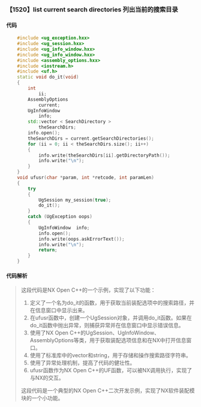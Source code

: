 ### 【1520】list current search directories 列出当前的搜索目录

#### 代码

```cpp
    #include <ug_exception.hxx>  
    #include <ug_session.hxx>  
    #include <ug_info_window.hxx>  
    #include <ug_info_window.hxx>  
    #include <assembly_options.hxx>  
    #include <iostream.h>  
    #include <uf.h>  
    static void do_it(void)  
    {  
        int  
            ii;  
        AssemblyOptions  
            current;  
        UgInfoWindow  
            info;  
        std::vector < SearchDirectory >  
            theSearchDirs;  
        info.open();  
        theSearchDirs = current.getSearchDirectories();  
        for (ii = 0; ii < theSearchDirs.size(); ii++)  
        {  
            info.write(theSearchDirs[ii].getDirectoryPath());  
            info.write("\n");  
        }  
    }  
    void ufusr(char *param, int *retcode, int paramLen)  
    {  
        try  
        {  
            UgSession my_session(true);  
            do_it();  
        }  
        catch (UgException oops)  
        {  
            UgInfoWindow  info;  
            info.open();  
            info.write(oops.askErrorText());  
            info.write("\n");  
            return;  
        }  
    }

```

#### 代码解析

> 这段代码是NX Open C++的一个示例，实现了以下功能：
>
> 1. 定义了一个名为do_it的函数，用于获取当前装配选项中的搜索路径，并在信息窗口中显示出来。
> 2. 在ufusr函数中，创建一个UgSession对象，并调用do_it函数。如果在do_it函数中抛出异常，则捕获异常并在信息窗口中显示错误信息。
> 3. 使用了NX Open C++的UgSession、UgInfoWindow、AssemblyOptions等类，用于获取装配选项信息和在NX中打开信息窗口。
> 4. 使用了标准库中的vector和string，用于存储和操作搜索路径字符串。
> 5. 使用了异常处理机制，提高了代码的健壮性。
> 6. ufusr函数作为NX Open C++的UF函数，可以被NX调用执行，实现了与NX的交互。
>
> 这段代码是一个典型的NX Open C++二次开发示例，实现了NX软件装配模块的一个小功能。
>
